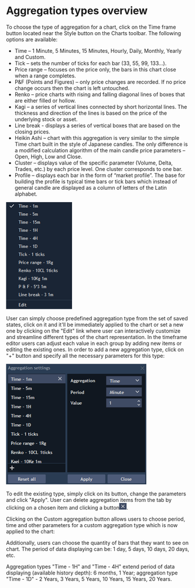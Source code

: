 # Aggregation types overview

To choose the type of aggregation for a chart, click on the Time frame button located near the Style button on the Charts toolbar. The following options are available:

* Time – 1 Minute, 5 Minutes, 15 Minutes, Hourly, Daily, Monthly, Yearly and Custom.
* Tick – sets the number of ticks for each bar \(33, 55, 99, 133...\).
* Price range – focuses on the price only, the bars in this chart close when a range completes.
* P&F \(Points and Figures\) – only price changes are recorded. If no price change occurs then the chart is left untouched.
* Renko – price charts with rising and falling diagonal lines of boxes that are either filled or hollow.
* Kagi – a series of vertical lines connected by short horizontal lines. The thickness and direction of the lines is based on the price of the underlying stock or asset.
* Line break - displays a series of vertical boxes that are based on the closing prices.
* Heikin Ashi – chart with this aggregation is very similar to the simple Time chart built in the style of Japanese candles. The only difference is a modified calculation algorithm of the main candle price parameters – Open, High, Low and Close.
* Cluster – displays value of the specific parameter \(Volume, Delta, Trades, etc.\) by each price level. One cluster corresponds to one bar.
* Profile – displays each bar in the form of “market profile”. The base for building the profile is typical time bars or tick bars which instead of general candle are displayed as a column of letters of the Latin alphabet.

![](../../../.gitbook/assets/7-1.png)

User can simply choose predefined aggregation type from the set of saved states, click on it and it'll be immediately applied to the chart or set a new one by clicking on the "Edit" link where user can interactively customize and streamline different types of the chart representation. In the timeframe editor users can adjust each value in each group by adding new items or editing the existing ones. In order to add a new aggregation type, click on "+" button and specify all the necessary parameters for this type:

![](../../../.gitbook/assets/8.png)

To edit the existing type, simply click on its button, change the parameters and click "Apply". User can delete aggregation items from the tab by clicking on a chosen item and clicking a button![](../../../.gitbook/assets/9.png).

Clicking on the Custom aggregation button allows users to choose period, time and other parameters for a custom aggregation type which is now applied to the chart:

Additionally, users can choose the quantity of bars that they want to see on chart. The period of data displaying can be: 1 day, 5 days, 10 days, 20 days, etc.

Aggregation types "Time - 1H" and "Time - 4H" extend period of data displaying \(available history depth\): 6 months, 1 Year; aggregation type "Time - 1D" - 2 Years, 3 Years, 5 Years, 10 Years, 15 Years, 20 Years.


